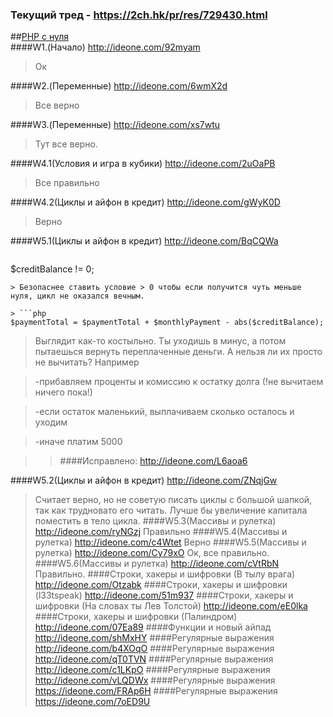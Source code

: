 ### Текущий тред - https://2ch.hk/pr/res/729430.html
##<a href="http://archive-ipq-co.narod.ru">PHP с нуля</a>  
####W1.(Начало) http://ideone.com/92myam

> Ок

####W2.(Переменные) http://ideone.com/6wmX2d
 
> Все верно

####W3.(Переменные) http://ideone.com/xs7wtu
 
> Тут все верно.

####W4.1(Условия и игра в кубики) http://ideone.com/2uOaPB
 
> Все правильно

####W4.2(Циклы и айфон в кредит) http://ideone.com/gWyK0D
 
> Верно

####W5.1(Циклы и айфон в кредит) http://ideone.com/BqCQWa

> ```php 
$creditBalance != 0;
```
> Безопаснее ставить условие > 0 чтобы если получится чуть меньше нуля, цикл не оказался вечным.

> ```php 
$paymentTotal = $paymentTotal + $monthlyPayment - abs($creditBalance);
```
> Выглядит как-то костыльно. Ты уходишь в минус, а потом пытаешься вернуть переплаченные деньги. А нельзя ли их просто не вычитать? Например 

> \-прибавляем проценты и комиссию к остатку долга (!не вычитаем ничего пока!) 

> \-если остаток маленький, выплачиваем сколько осталось и уходим 

> \-иначе платим 5000

>> ####Исправлено: http://ideone.com/L6aoa6

####W5.2(Циклы и айфон в кредит) http://ideone.com/ZNqjGw
> Считает верно, но не советую писать циклы с большой шапкой, так как трудновато его читать. Лучше бы увеличение капитала поместить в тело цикла.
####W5.3(Массивы и рулетка) http://ideone.com/ryNGzj
> Правильно
####W5.4(Массивы и рулетка) http://ideone.com/c4Wtet
> Верно
####W5.5(Массивы и рулетка) http://ideone.com/Cy79xO
> Ок, все правильно. 
####W5.6(Массивы и рулетка) http://ideone.com/cVtRbN
> Правильно.
####Строки, хакеры и шифровки (В тылу врага) http://ideone.com/Otzabk
####Строки, хакеры и шифровки (l33tspeak) http://ideone.com/51m937 
####Строки, хакеры и шифровки (На словах ты Лев Толстой) http://ideone.com/eE0lka
####Строки, хакеры и шифровки (Палиндром) http://ideone.com/07Ea89
####Функции и новый айпад http://ideone.com/shMxHY
####Регулярные выражения http://ideone.com/b4XOqO
####Регулярные выражения http://ideone.com/qT0TVN
####Регулярные выражения  http://ideone.com/c1LKpO
####Регулярные выражения  http://ideone.com/vLQDWx
####Регулярные выражения  https://ideone.com/FRAp6H
####Регулярные выражения  https://ideone.com/7oED9U

